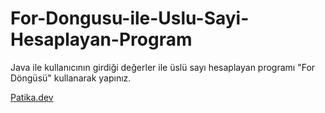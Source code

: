 # For-Dongusu-ile-Uslu-Sayi-Hesaplayan-Program
Java ile kullanıcının girdiği değerler ile üslü sayı hesaplayan programı "For Döngüsü" kullanarak yapınız.

[Patika.dev](https://www.patika.dev/tr)